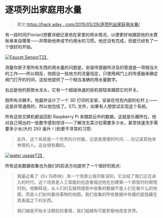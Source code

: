 # 逐项列出家庭用水量

> 原文:[https://hack aday . com/2015/05/29/逐项列出家庭用水量/](https://hackaday.com/2015/05/29/itemizing-water-consumption-at-home/)

有一段时间[Florian]想要详细记录他在家里的用水情况，以便更好地跟踪他的水费账单来自哪里——并帮助他养成节约用水的习惯。他还没有完成，但是已经有了一个很好的开始。

[![Faucet Sensor](../Images/d28145fb98de75956d88c3e76dd94b1e.png)T2】](http://www.cuddleburrito.com/blog/2015/5/24/itemizing-water-consumption-with-raspberry-pi)

测量你房子里所有东西的用水量的问题是，安装传感器所涉及的管道是一项相当大的工作——所以相反，他假设一些地方的流量恒定，只使用阀门上的传感器来确定阀门打开的时间，这给他提供了一个相当准确的用水量数字。

右边是他的厨房水龙头，它有一个超级快速的街机按钮来跟踪它的开关。

厕所有点棘手。他最终设计了一个 3D 打印的支架，安装在坦克内部的杠杆上——这是非常通用的，所以他包括了。STL 文件，如果有人想尝试实现这个系统。

所有这些交换机都返回到 Raspberry Pi 来跟踪云中的数据，这就是乐趣所在。他对自己得出的一些数字感到惊讶——了解洗生菜沙拉需要多少水，甚至快速洗手需要多少水(大约 250 毫升！)到更不寻常的习惯:

> 此外，这个系统是一个优秀的计时器，记录我便便的时间……也记录其他来参观的人。这会很有趣的。

[![water usage](../Images/c809b72f6fc1af4303b58669dce66b4c.png)T2】](https://hackaday.com/wp-content/uploads/2015/05/static1-squarespace1.png)

所有这些数据收集也为我们的前进方向提供了一个很好的观点:

> 我最近看了《Ex 玛奇纳》,有一个场景让我印象深刻，它总结了我们正在进入的时代。这个场景是人工智能的创造者描述他在创建第一个原型时的顿悟时刻。他解释说，从人们的互联网搜索中收集的数据不是人们在看什么的地图，而是人们如何看待事物的地图。我们收集的所有数据中有趣的是隐藏在其表面之下的东西。
> 
> 我们越是开始关注眼前的事情，我们就越有可能积极地改变世界。